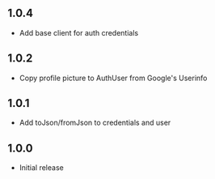 ## 1.0.4

* Add base client for auth credentials

## 1.0.2

* Copy profile picture to AuthUser from Google's Userinfo

## 1.0.1

* Add toJson/fromJson to credentials and user

## 1.0.0

* Initial release
